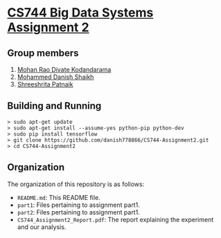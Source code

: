 # [CS744 Big Data Systems Assignment 2](http://pages.cs.wisc.edu/~akella/CS744/S19/assignment2_html/assignment2.html)

## Group members
1. [Mohan Rao Divate Kodandarama](https://github.com/divatekodand)
2. [Mohammed Danish Shaikh](https://github.com/danish778866)
3. [Shreeshrita Patnaik](https://github.com/Shreeshrita)

## Building and Running
```
> sudo apt-get update
> sudo apt-get install --assume-yes python-pip python-dev
> sudo pip install tensorflow
> git clone https://github.com/danish778866/CS744-Assignment2.git
> cd CS744-Assignment2
```

## Organization
The organization of this repository is as follows:
* `README.md`: This README file.
* `part1`: Files pertaining to assignment part1.
* `part2`: Files pertaining to assignment part1.
* `CS744_Assignment2_Report.pdf`: The report explaining the experiment and our analysis.

